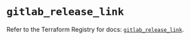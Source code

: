 # `gitlab_release_link`

Refer to the Terraform Registry for docs: [`gitlab_release_link`](https://registry.terraform.io/providers/gitlabhq/gitlab/17.8.0/docs/resources/release_link).
